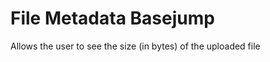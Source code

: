 File Metadata Basejump
=========================

Allows the user to see the size (in bytes) of the uploaded file

